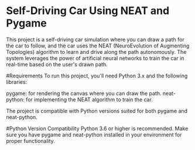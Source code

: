 # Self-Driving Car Using NEAT and Pygame
This project is a self-driving car simulation where you can draw a path for the car to follow, and the car uses the NEAT (NeuroEvolution of Augmenting Topologies) algorithm to learn and drive along the path autonomously. The system leverages the power of artificial neural networks to train the car in real-time based on the user's drawn path.

#Requirements
To run this project, you'll need Python 3.x and the following libraries:

pygame: for rendering the canvas where you can draw the path.
neat-python: for implementing the NEAT algorithm to train the car.

The project is compatible with Python versions suited for both pygame and neat-python.

#Python Version Compatibility
Python 3.6 or higher is recommended.
Make sure you have pygame and neat-python installed in your environment for proper functionality.
